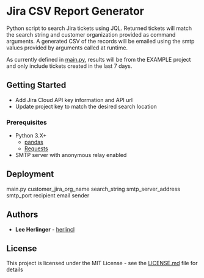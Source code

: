 # Jira CSV Report Generator

Python script to search Jira tickets using JQL. Returned tickets will match the search string and customer organization provided as command arguments. A generated CSV of the records will be emailed using the smtp values provided by arguments called at runtime.

As currently defined in [main.py](main.py), results will be from the EXAMPLE project and only include tickets created in the last 7 days.


## Getting Started

* Add Jira Cloud API key information and API url
* Update project key to match the desired search location

### Prerequisites

* Python 3.X+
  * [pandas](https://pandas.pydata.org/)
  * [Requests](https://2.python-requests.org/en/master/)
* SMTP server with anonymous relay enabled


## Deployment

main.py customer_jira_org_name search_string smtp_server_address smtp_port recipient email sender


## Authors

* **Lee Herlinger** - [herlincl](https://github.com/herlincl/)

## License
This project is licensed under the MIT License - see the [LICENSE.md](LICENSE.md) file for details
